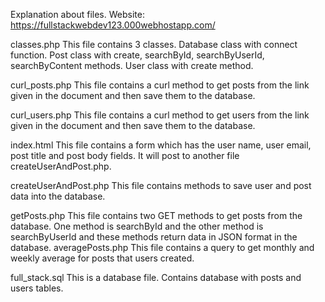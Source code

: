 
Explanation about files.
Website: https://fullstackwebdev123.000webhostapp.com/

classes.php
This file contains 3 classes.
Database class with connect function.
Post class with create, searchById, searchByUserId, searchByContent methods.
User class with create method.

curl_posts.php
This file contains a curl method to get posts from the link given in the document and then save them to the database.

curl_users.php
This file contains a curl method to get users from the link given in the document and then save them to the database.

index.html
This file contains a form which has the user name, user email, post title and post body fields. It will post to another file createUserAndPost.php.

createUserAndPost.php
This file contains methods to save user and post data into the database.

getPosts.php
This file contains two GET methods to get posts from the database. One method is searchById and the other method is searchByUserId and these methods return data in JSON format in the database.
averagePosts.php
This file contains a query to get monthly and weekly average for posts that users created.

full_stack.sql
This is a database file. Contains database with posts and users tables.


